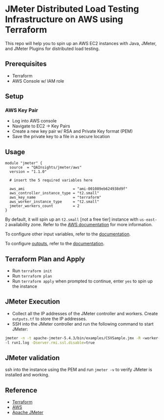 # JMeter Distributed Load Testing Infrastructure on AWS using Terraform

This repo will help you to spin up an AWS EC2 instances with Java, JMeter, and JMeter Plugins for distributed load testing.

## Prerequisites

* Terraform
* AWS Console w/ IAM role

## Setup

### AWS Key Pair

* Log into AWS console
* Navigate to EC2 -> Key Pairs
* Create a new key pair w/ RSA and Private Key format (PEM)  
* Save the private key to a file in a secure location

## Usage

```hcl
module "jmeter" {
  source  = "QAInsights/jmeter/aws"
  version = "1.1.0"

  # insert the 5 required variables here

  aws_ami                      = "ami-001089eb624938d9f"
  aws_controller_instance_type = "t2.small"
  aws_key_name                 = "terraform"
  aws_worker_instance_type     = "t2.small"
  jmeter_workers_count         = 2
}
```

By default, it will spin up an `t2.small` [not a free tier] instance with `us-east-2` availability zone. Refer to the [AWS documentation](https://docs.aws.amazon.com/AWSEC2/latest/UserGuide/ec2-instance-types.html) for more information.

To configure other input variables, refer to the [documentation](https://registry.terraform.io/modules/QAInsights/jmeter/aws/latest?tab=inputs#optional-inputs).

To configure [outputs](outputs.tf), refer to the [documentation](https://registry.terraform.io/modules/QAInsights/jmeter/aws/latest?tab=outputs).

## Terraform Plan and Apply

* Run `terraform init`
* Run `terraform plan`
* Run `terraform apply` when prompted to continue, enter `yes` to spin up the instance

## JMeter Execution

* Collect all the IP addresses of the JMeter controller and workers. Create `outputs.tf` to store the IP addresses.
* SSH into the JMeter controller and run the following command to start JMeter:

```sh
jmeter -n -t apache-jmeter-5.4.3/bin/examples/CSVSample.jmx -R <worker-IP-address-1,worker-IP-address-2...> \ 
-l run1.log -Dserver.rmi.ssl.disable=true
```

## JMeter validation

ssh into the instance using the PEM and run `jmeter -v` to verify JMeter is installed and working.

## Reference

* [Terraform](https://www.terraform.io/)
* [AWS](http://aws.amazon.com/)
* [Apache JMeter](https://jmeter.apache.org/)

